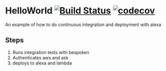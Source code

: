 # HelloWorld [![Build Status](https://travis-ci.org/ryandens/HelloWorld.svg?branch=master)](https://travis-ci.org/ryandens/HelloWorld) [![codecov](https://codecov.io/gh/ryandens/HelloWorld/branch/master/graph/badge.svg)](https://codecov.io/gh/ryandens/HelloWorld)

An example of how to do continuous integration and deployment with alexa

## Steps
1. Runs integration tests with bespoken
2. Authenticates aws and ask
3. deploys to alexa and lambda
